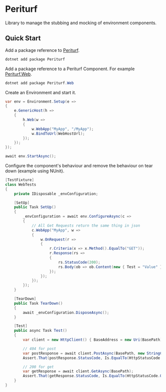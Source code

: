 # Periturf

Library to manage the stubbing and mocking of environment components. 

## Quick Start

Add a package reference to [Periturf](https://www.nuget.org/packages/Periturf).

```powershell
dotnet add package Periturf
```

Add a package reference to a Periturf Component. For example [Periturf.Web](https://www.nuget.org/packages/Periturf.Web).

```powershell
dotnet add package Periturf.Web
```

Create an Environment and start it.

```csharp
var env = Environment.Setup(e =>
{
    e.GenericHost(h =>
    {
        h.Web(w =>
        {
            w.WebApp("MyApp", "/MyApp");
            w.BindToUrl(WebHostUrl);
        });
    });
});

await env.StartAsync();
```

Configure the component's behaviour and remove the behaviour on tear down (example using NUnit).

```csharp
[TestFixture]
class WebTests
{
    private IDisposable _envConfiguration;

    [SetUp]
    public Task SetUp()
    {
        _envConfiguration = await env.ConfigureAsync(c =>
        {
            // All Get Requests return the same thing in json
            c.WebApp("MyApp", w =>
            {
                w.OnRequest(r =>
                {
                    r.Criteria(x => x.Method().EqualTo("GET"));
                    r.Response(rs =>
                    {
                        rs.StatusCode(200);
                        rs.Body(ob => ob.Content(new { Test = "Value" }));
                    });
                });
            });
        });
    }

    [TearDown]
    public Task TearDown()
    {
        await _envConfiguration.DisposeAsync();
    }

    [Test]
    public async Task Test()
    {
        var client = new HttpClient() { BaseAddress = new Uri(BasePath) };

        // 404 for post
        var postResponse = await client.PostAsync(BasePath, new StringContent(""));
        Assert.That(postResponse.StatusCode, Is.EqualTo(HttpStatusCode.NotFound));

        // 200 for get
        var getResponse = await client.GetAsync(BasePath);
        Assert.That(getResponse.StatusCode, Is.EqualTo(HttpStatusCode.OK));
    }
}
```
